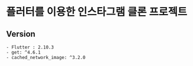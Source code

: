 # 플러터를 이용한 인스타그램 클론 프로젝트

## Version
    - Flutter : 2.10.3
    - get: ^4.6.1
    - cached_network_image: ^3.2.0